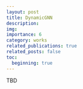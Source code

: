 ```yaml
---
layout: post
title: DynamicGNN
description: 
img: 
importance: 6
category: works
related_publications: true
related_posts: false
toc:
  beginning: true
---
```


TBD